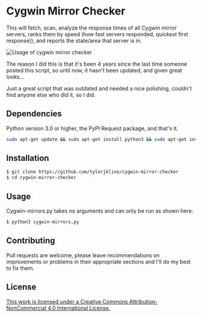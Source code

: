 # Cygwin Mirror Checker

This will fetch, scan, analyze the response times of all Cygwin mirror servers, ranks them by speed (how fast servers responded, quickest first response)), and reports the state/area that server is in.

![Usage of cygwin mirror checker](https://github.com/tylerjkline/cygwin-mirror-checker/raw/Staging/Cygwin.gif)

The reason I did this is that it's been 4 years since the last time someone posted this script, so until now, it hasn't been updated, and given great looks... 

Just a great script that was outdated and needed a nice polishing, couldn't find anyone else who did it, so I did.
## Dependencies

Python version 3.0 or higher, the PyPI Request package, and that's it.

```bash
sudo apt-get update && sudo apt-get install python3 && sudo apt-get install python3-pip && python3 -m pip install request
```
## Installation
```bash
$ git clone https://github.com/tylerjkline/cygwin-mirror-checker
$ cd cygwin-mirror-checker
```

## Usage
Cygwin-mirrors.py takes no arguments and can only be run as shown here:

```bash
$ python3 cygwin-mirrors.py
```

## Contributing
Pull requests are welcome, please leave recommendations on improvements or problems in their appropriate sections and I'll do my best to fix them.

## License
[This work is licensed under a Creative Commons Attribution-NonCommercial 4.0 International License.](https://creativecommons.org/licenses/by-nc/4.0/)
